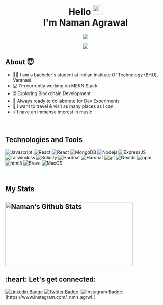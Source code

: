 <!-- Introduction -->
<h1 align="center">Hello <img src="https://emojis.slackmojis.com/emojis/images/1531849430/4246/blob-sunglasses.gif?1531849430" width="30"/><br> I'm Naman Agrawal</h1>

<!-- Cool animation mentioning my techstack -->
<p align="center">
  <a href="https://github.com/DenverCoder1/readme-typing-svg"><img src="https://readme-typing-svg.herokuapp.com?color=%23F75F5F&size=20&center=true&vCenter=true&lines=MERN-Stack+Developer;C%2B%2B+%7C+DS+%7C+Algorithm;Next.Js+%7C+Node.Js+%7C+MongoDB"></a>
</p>

<div align="center">
  <img src="https://media.giphy.com/media/Dh5q0sShxgp13DwrvG/giphy.gif" />
</div>

## About 😇
- 👨‍🎓 I am a bachelor's student at Indian Institute Of Technology (BHU), Varanasi.
- :computer: I'm currently working on MERN Stack
- :hourglass_flowing_sand:  Exploring Blockchain Development
- :rocket: Always ready to collaborate for Dev Experiments
- :dart: I want to travel & visit as many places as i can.
- :zap: I have an immense interest in music<br>

<!-- divider -->
&nbsp;

<!-- skills showcase -->
<h2>Technologies and Tools</h2>
<p>
<div>
  <img alt="Javascript" src="https://img.shields.io/badge/JavaScript-F7DF1E?style=flat-sqaure&logo=javascript&logoColor=black" />
  <img alt="React" src="https://img.shields.io/badge/C%2B%2B-00599C?style=flat-square&logo=c%2B%2B&logoColor=white" />
  <img alt="React" src="https://img.shields.io/badge/-React-45b8d8?style=flat-square&logo=react&logoColor=white" />
  <img alt="MongoDB" src="https://img.shields.io/badge/-MongoDB-13aa52?style=flat-square&logo=mongodb&logoColor=white" />
  <img alt="Nodejs" src="https://img.shields.io/badge/-Nodejs-43853d?style=flat-square&logo=Node.js&logoColor=white" />
  <img alt="ExpressJS" src="https://img.shields.io/badge/Express.js-404D59?style=flat-sqaure" />
  <img alt="Tailwindcss" src="https://img.shields.io/badge/Tailwind_CSS-38B2AC?style=flat-sqaure&logo=tailwind-css&logoColor=white" />
  <img alt="Solidity" src="https://img.shields.io/badge/-Solidity-5C2D91?style=flat-square&logo=solidity&logoColor=white" />
  <img alt="Hardhat" src="https://img.shields.io/badge/-Hardhat-ED8B00?style=flat-square&logo=hardhat&logoColor=white" />
  <img alt="Hardhat" src="https://img.shields.io/badge/Ethereum-3C3C3D?style=flat-sqaure&logo=Ethereum&logoColor=white" />
  <img alt="git" src="https://img.shields.io/badge/-Git-F05032?style=flat-square&logo=git&logoColor=white" />
  <img alt="NextJs" src="https://img.shields.io/badge/-NextJs-ea2845?style=flat-square&logo=react&logoColor=white" />
  <img alt="npm" src="https://img.shields.io/badge/-YARN-CB3837?style=flat-square&logo=yarn&logoColor=white" />
  <img alt="html5" src="https://img.shields.io/badge/-HTML5-E34F26?style=flat-square&logo=html5&logoColor=white" />
  <img alt="Brave" src="https://img.shields.io/badge/-Brave-FB542B?style=flat-square&logo=brave&logoColor=white" />
  <img alt="MacOS" src="https://img.shields.io/badge/-Mac%20OS-000000?style=flat-square&logo=apple&logoColor=white" />
  
</div>
</p>

<!-- divider -->
&nbsp;

<!-- most used languages -->
<h2>My Stats<h2>
<p>
<img width="400" align="center" height="200" src="https://github-readme-stats-defcon27.vercel.app/api?username=NamanAg0502&show_icons=true&line_height=30&theme=react" alt="Naman's Github Stats" />
</p>
  
 <h2 align="left">:heart: Let's get connected:</h2>

[![Linkedin Badge](https://img.shields.io/badge/-LINKEDIN-blue?style=flat-square&logo=Linkedin&logoColor=white&link=https://www.linkedin.com/in/namanagrwal/)](https://www.linkedin.com/in/namanagrwal) 
[![Twitter Badge](https://img.shields.io/badge/-TWITTER-1ca0f1?style=flat-square&labelColor=1ca0f1&logo=twitter&logoColor=white&link=https://twitter.com/Naman_Agrwl)](https://twitter.com/Naman_Agrwl)
[![Instagram Badge](https://img.shields.io/badge/-INSTAGRAM-D7008A?style=flat-square&labelColor=D7008A&logo=Instagram&logoColor=white&link=https://www.instagram.com/_nmn_agrwl_)](https://www.instagram.com/_nmn_agrwl_)
